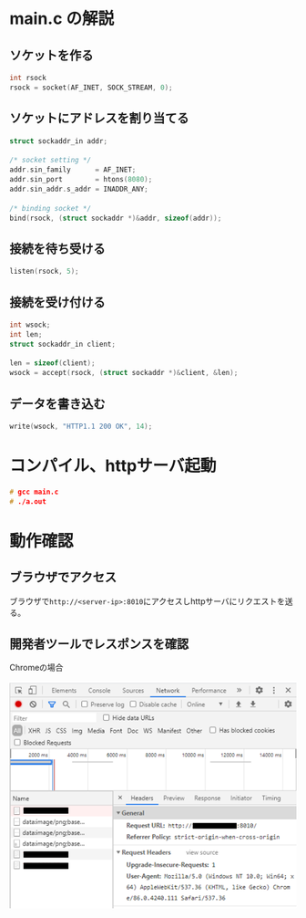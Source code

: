 # main.c の解説
## ソケットを作る
```c
int rsock
rsock = socket(AF_INET, SOCK_STREAM, 0);
```

## ソケットにアドレスを割り当てる
```c
struct sockaddr_in addr;
 
/* socket setting */
addr.sin_family      = AF_INET;
addr.sin_port        = htons(8080);
addr.sin_addr.s_addr = INADDR_ANY;
 
/* binding socket */    
bind(rsock, (struct sockaddr *)&addr, sizeof(addr));
```

## 接続を待ち受ける
```c
listen(rsock, 5);
```

## 接続を受け付ける
```c
int wsock;
int len;
struct sockaddr_in client;
 
len = sizeof(client);
wsock = accept(rsock, (struct sockaddr *)&client, &len);
```

## データを書き込む
```c
write(wsock, "HTTP1.1 200 OK", 14);
```

# コンパイル、httpサーバ起動
```c
# gcc main.c
# ./a.out
```

# 動作確認
## ブラウザでアクセス
ブラウザで`http://<server-ip>:8010`にアクセスしhttpサーバにリクエストを送る。

## 開発者ツールでレスポンスを確認
Chromeの場合

![devtools_chrome](https://github.com/mitty1293/img/blob/main/httpserver/devtools_chrome.png)
